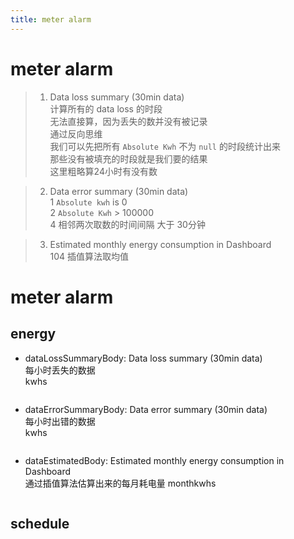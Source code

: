 ```yaml
---
title: meter alarm
---
```


# meter alarm
>1. Data loss summary (30min data)  
计算所有的 data loss 的时段  
无法直接算，因为丢失的数并没有被记录  
通过反向思维  
我们可以先把所有 `Absolute Kwh` 不为 `null` 的时段统计出来  
那些没有被填充的时段就是我们要的结果  
这里粗略算24小时有没有数

>2. Data error summary (30min data)  
1 `Absolute kwh` is 0  
2 `Absolute Kwh` > 100000  
4 相邻两次取数的时间间隔 大于 30分钟

>3. Estimated monthly energy consumption in Dashboard  
104 插值算法取均值

# meter alarm

## energy
- dataLossSummaryBody: Data loss summary (30min data)  
每小时丢失的数据  
kwhs
``` sql

```

- dataErrorSummaryBody: Data error summary (30min data)  
每小时出错的数据  
kwhs
``` sql
```

- dataEstimatedBody: Estimated monthly energy consumption in Dashboard  
通过插值算法估算出来的每月耗电量
monthkwhs
``` sql
```

## schedule